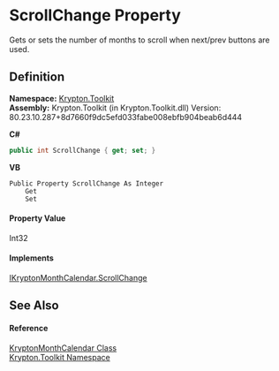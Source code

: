 # ScrollChange Property


Gets or sets the number of months to scroll when next/prev buttons are used.



## Definition
**Namespace:** <a href="79d2eac2-21f4-54ff-7552-b20c33c30600.md">Krypton.Toolkit</a>  
**Assembly:** Krypton.Toolkit (in Krypton.Toolkit.dll) Version: 80.23.10.287+8d7660f9dc5efd033fabe008ebfb904beab6d444

**C#**
``` C#
public int ScrollChange { get; set; }
```
**VB**
``` VB
Public Property ScrollChange As Integer
	Get
	Set
```



#### Property Value
Int32

#### Implements
<a href="1c328a11-522e-535a-e462-807a8efe0ceb.md">IKryptonMonthCalendar.ScrollChange</a>  


## See Also


#### Reference
<a href="711fb444-3718-c7af-7199-fab3f2ee7024.md">KryptonMonthCalendar Class</a>  
<a href="79d2eac2-21f4-54ff-7552-b20c33c30600.md">Krypton.Toolkit Namespace</a>  
